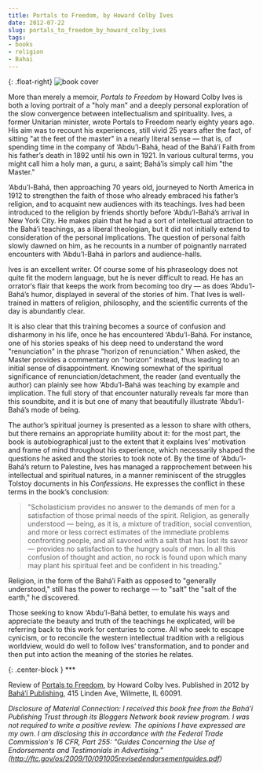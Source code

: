 ```yaml
---
title: Portals to Freedom, by Howard Colby Ives
date: 2012-07-22
slug: portals_to_freedom_by_howard_colby_ives
tags:
- books
- religion
- Bahai
---
```


{: .float-right}
![book cover](http://photo.goodreads.com/books/1343011021l/15712182.jpg)

More than merely a memoir, _Portals to Freedom_ by Howard Colby Ives is both a
loving portrait of a "holy man" and a deeply personal exploration of the slow
convergence between intellectualism and spirituality. Ives, a former Unitarian
minister, wrote Portals to Freedom nearly eighty years ago. His aim was to
recount his experiences, still vivid 25 years after the fact, of sitting "at the
feet of the master" in a nearly literal sense &mdash; that is, of spending time
in the company of &lsquo;Abdu&rsquo;l-Bah&aacute;, head of the
Bah&aacute;&rsquo;&iacute; Faith from his father&rsquo;s death in 1892 until his
own in 1921. In various cultural terms, you might call him a holy man, a guru, a
saint; Bah&aacute;&rsquo;is simply call him "the Master."

<!-- truncate -->

&lsquo;Abdu&rsquo;l-Bah&aacute;, then approaching 70 years old, journeyed to
North America in 1912 to strengthen the faith of those who already embraced his
father&rsquo;s religion, and to acquaint new audiences with its teachings. Ives
had been introduced to the religion by friends shortly before
&lsquo;Abdu&rsquo;l-Bah&aacute;&rsquo;s arrival in New York City. He makes plain
that he had a sort of intellectual attraction to the Bah&aacute;&rsquo;i
teachings, as a liberal theologian, but it did not initially extend to
consideration of the personal implications. The question of personal faith
slowly dawned on him, as he recounts in a number of poignantly narrated
encounters with &lsquo;Abdu&rsquo;l-Bah&aacute; in parlors and audience-halls.

Ives is an excellent writer. Of course some of his phraseology does not quite
fit the modern language, but he is never difficult to read. He has an
orrator&lsquo;s flair that keeps the work from becoming too dry &mdash; as does
&lsquo;Abdu&rsquo;l-Bah&aacute;&rsquo;s humor, displayed in several of the
stories of him. That Ives is well-trained in matters of religion, philosophy,
and the scientific currents of the day is abundantly clear.

It is also clear that this training becomes a source of confusion and disharmony
in his life, once he has encountered &lsquo;Abdu&rsquo;l-Bah&aacute;. For
instance, one of his stories speaks of his deep need to understand the word
"renunciation" in the phrase "horizon of renunciation." When asked, the Master
provides a commentary on "horizon" instead, thus leading to an initial sense of
disappointment. Knowing somewhat of the spiritual significance of
renunciation/detachment, the reader (and eventually the author) can plainly see
how &lsquo;Abdu&rsquo;l-Bah&aacute; was teaching by example and implication. The
full story of that encounter naturally reveals far more than this soundbite, and
it is but one of many that beautifully illustrate
&lsquo;Abdu&rsquo;l-Bah&aacute;&rsquo;s mode of being.

The author&rsquo;s spiritual journey is presented as a lesson to share with
others, but there remains an appropriate humility about it: for the most part,
the book is autobiographical just to the extent that it explains Ives&rsquo;
motivation and frame of mind throughout his experience, which necessarily shaped
the questions he asked and the stories to took note of. By the time of
&lsquo;Abdu&rsquo;l-Bah&aacute;&rsquo;s return to Palestine, Ives has managed a
rapprochement between his intellectual and spiritual natures, in a manner
reminiscent of the struggles Tolstoy documents in his _Confessions_. He
expresses the conflict  in these terms in the book&rsquo;s conclusion:

> "Scholasticism provides no answer to the demands of men for a satisfaction of
> those primal needs of the spirit. Religion, as generally understood &mdash;
> being, as it is, a mixture of tradition, social convention, and more or less
> correct estimates of the immediate problems confronting people, and all
> savored with a salt that has lost its savor &mdash; provides no satisfaction
> to the hungry souls of men. In all this confusion of thought and action, no
> rock is found upon which many may plant his spiritual feet and be confident in
> his treading."

Religion, in the form of the Bah&aacute;&rsquo;&iacute; Faith as opposed to
"generally understood," still has the power to recharge &mdash; to "salt" the
"salt of the earth," he discovered.

Those seeking to know &lsquo;Abdu&rsquo;l-Bah&aacute; better, to emulate his
ways and appreciate the beauty and truth of the teachings he explicated, will be
referring back to this work for centuries to come. All who seek to escape
cynicism, or to reconcile the western intellectual tradition with a religious
worldview, would do well to follow Ives&rsquo; transformation, and to ponder and
then put into action the meaning of the stories he relates.

{: .center-block }
\***

Review of [Portals to
Freedom](http://www.bahaibookstore.com/productdetails.cfm?sku=PTFT), by Howard Colby Ives. Published in 2012 by [Bah&aacute;&rsquo;&iacute; Publishing](http://www.bahaibookstore.com/),
415 Linden Ave, Wilmette, IL 60091.

_Disclosure of Material Connection: I received this book free from the
Bah&aacute;&rsquo;&iacute; Publishing Trust through its Bloggers Network book
review program. I was not required to write a positive review. The opinions I
have expressed are my own. I am disclosing this in accordance with the Federal
Trade Commission's 16 CFR, Part 255: "Guides Concerning the Use of Endorsements
and Testimonials in Advertising."
(http://ftc.gov/os/2009/10/091005revisedendorsementguides.pdf)_
